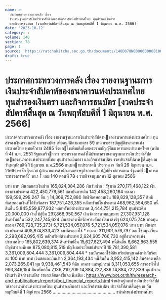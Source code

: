 ```yaml
---
name: >-
  ประกาศกระทรวงการคลัง เรื่อง
  รายงานฐานะการเงินประจำสัปดาห์ของธนาคารแห่งประเทศไทย ทุนสำรองเงินตรา
  และกิจการธนบัตร [งวดประจำสัปดาห์สิ้นสุด ณ วันพฤหัสบดีที่ 1 มิถุนายน พ.ศ. 2566]
date: '2023-10-12'
category: ง
volume: 140
section: 78
page: 1
source: 'https://ratchakitcha.soc.go.th/documents/140D078N0000000000100.pdf'
draft: true
---
```


# ประกาศกระทรวงการคลัง เรื่อง รายงานฐานะการเงินประจำสัปดาห์ของธนาคารแห่งประเทศไทย ทุนสำรองเงินตรา และกิจการธนบัตร [งวดประจำสัปดาห์สิ้นสุด ณ วันพฤหัสบดีที่ 1 มิถุนายน พ.ศ. 2566]

ประกาศกระทรวงการคลัง เรื่อง รายงานฐานะการเงินประจําสัปดาหของธนาคารแห่งประเทศไทย ทุนสํารองเงินตรา และกิจการธนบัตร เพื่ออนุวัติตามมาตรา 59 แห่งพระราชบัญญัติธนาคารแห่งประเทศไทย พุทธศักราช 2485 ซึ่งแกไขเพิ่มเติมโดยพระราชบัญญัติธนาคารแห่งประเทศไทย (ฉบับที่ 4) พ.ศ. 2551 รัฐมนตรีวาการ กระทรวงการคลังได้ประกาศรายงานฐานะการเงินประจําสัปดาหของธนาคารแห่งประเทศไทย ทุนสํารองเงินตรา และกิจการธนบัตร งวดประจําสัปดาหสิ้นสุด ณ วันพฤหัสบดีที่ 1 มิถุนายน พ.ศ.2566 แนบทายประกาศนี้ ประกาศ ณ วันที่ 26 มิถุนายน พ.ศ. 2566 พรชัย ฐีระเวช ผู้อํานวยการสํานักงานเศรษฐกิจการคลัง ปฏิบัติราชการแทน รัฐมนตรีวาการกระทรวงการคลัง ้ หนา 1 ่ เลม 140 ตอนที่ 78 ง ราชกิจจานุเบกษา 12 ตุลาคม 2566

บาท บาท เงินสดและเงินฝาก 165,824,384,286 เงินรับฝาก : รัฐบาล 270,171,468,122 เงินตราต่างประเทศ 422,450,778,561 สถาบันการเงิน 142,458,260,184 ทองคา 199,599,299,247 อื่น ๆ 14,369,752,880 สิทธิพิเศษถอนเงิน 189,829,128,357 สิทธิพิเศษถอนเงินที่ได้รับจัดสรร 187,751,426,355 หลักทรัพย์ในประเทศ 468,962,554,650 หนี้สินอื่น 5,845,559,877,932 หลักทรัพย์ต่างประเทศ 3,444,751,215,784 ทุนประเดิม 20,000,000 เงินให้กู้ยืม 297,868,950,567 เงินจัดสรรตามกฎหมาย 27,307,931,128 สินทรัพย์อื่น 532,247,745,624 เงินสารองเพื่อรักษาระดับกาไรนาส่งรัฐ 624,075,748 ขาดทุนสะสม (766,728,735,273) 5,721,534,057,076 5,721,534,057,076 บาท บาท เงินตราต่างประเทศ 408,874,833,423 ธนบัตรออกใช้ * ทองคา 311,901,576,797 ออกใช้หมุนเวียน 2,293,682,095,415 หลักทรัพย์ต่างประเทศ 2,624,605,766,730 อยู่ที่ธนาคารแห่งประเทศไทย 165,802,639,374 สินทรัพย์อื่น 15,627,627,494 หนี้สินอื่น 6,662,863,555 บัญชีสารองพิเศษ 875,080,815,519 บัญชีผลประโยชน์ประจาปี 19,781,390,581 3,361,009,804,444 3,361,009,804,444 * ธนบัตรออกใช้มีสินทรัพย์หนุนหลังเท่ากับร้อยละ 100 บาท บาท เงินสดและเงินฝาก 2,364,193,434 หนี้สินอื่น 3,952,415,142 สินค้าคงเหลือ 2,073,265,041 ทุน 9,938,461,543 ที่ดิน อาคาร และอุปกรณ์ 3,311,053,655 สารองทั่วไป 993,846,154 สินทรัพย์อื่น 7,136,210,709 14,884,722,839 14,884,722,839 ทุนสํารองเงินตรํา กิจกํารธนบัตร รายละเอียดคาชี้แจงเพิ่มเติม : https://www.bot.or.th/th/research-and-publications/reports/bot_financial_reports.html รํายงํานฐํานะกํารเงินประจําสัปดําห์ของธนําคํารแห่งประเทศไทย ทุนสํารองเงินตรํา และกิจกํารธนบัตร ประจําสัปดําห์สิ้นสุด ณ วันพฤหัสบดีที่ 1 มิถุนํายน 2566 .................................................. ธนําคํารแห่งประเทศไทย

